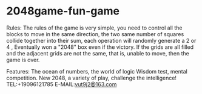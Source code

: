 # 2048game-fun-game

Rules:
The rules of the game is very simple, you need to control all the blocks to move in the same direction, the two same number of squares collide together into their sum, each operation will randomly generate a 2 or 4 , Eventually won a "2048" box even if the victory. If the grids are all filled and the adjacent grids are not the same, that is, unable to move, then the game is over.

Features:
The ocean of numbers, the world of logic
Wisdom test, mental competition.
New 2048, a variety of play, challenge the intelligence!
TEL:+19096121785
E-MAIL:vut9j2@163.com
